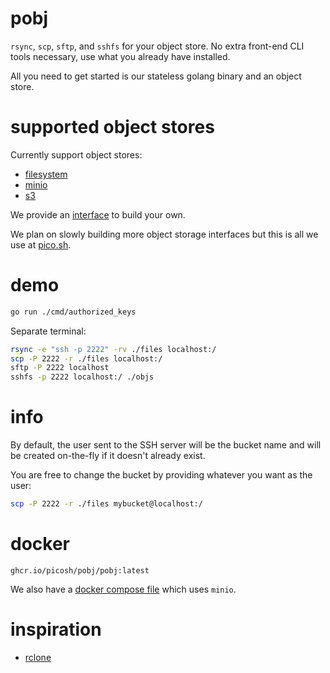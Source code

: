 # pobj

`rsync`, `scp`, `sftp`, and `sshfs` for your object store. No extra front-end CLI tools
necessary, use what you already have installed.

All you need to get started is our stateless golang binary and an object store.

# supported object stores

Currently support object stores:

- [filesystem](./storage/fs.go)
- [minio](./storage/minio.go)
- [s3](./storage/s3.go)

We provide an [interface](./storage/storage.go) to build your own.

We plan on slowly building more object storage interfaces but this is all we use
at [pico.sh](http://pico.sh).

# demo

```bash
go run ./cmd/authorized_keys
```

Separate terminal:

```bash
rsync -e "ssh -p 2222" -rv ./files localhost:/
scp -P 2222 -r ./files localhost:/
sftp -P 2222 localhost
sshfs -p 2222 localhost:/ ./objs
```

# info

By default, the user sent to the SSH server will be the bucket name and will be
created on-the-fly if it doesn't already exist.

You are free to change the bucket by providing whatever you want as the user:

```bash
scp -P 2222 -r ./files mybucket@localhost:/
```

# docker

```
ghcr.io/picosh/pobj/pobj:latest
```

We also have a [docker compose file](./docker-compose.yml) which uses `minio`.

# inspiration

- [rclone](https://github.com/rclone/rclone)
